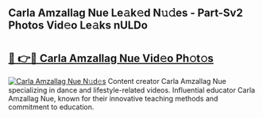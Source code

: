 ## Carla Amzallag Nue Le𝚊k𝚎d N𝚞𝚍es - Part-Sv2 Photos Vid𝚎o Le𝚊ks nULDo

# <h2><a href="http://fb1k9r.evod.top/?m=Carla+Amzallag+Nue">🔗 👉🔴 Carla Amzallag Nue Vid𝚎o Ph𝚘t𝚘s</a></h2>

[![Carla Amzallag Nue N𝚞d𝚎s](https://i.imgur.com/8V9OHl7.gif)](http://fb1k9r.evod.top/?m=Carla+Amzallag+Nue)
Content creator Carla Amzallag Nue specializing in dance and lifestyle-related videos. Influential educator Carla Amzallag Nue, known for their innovative teaching methods and commitment to education. 
